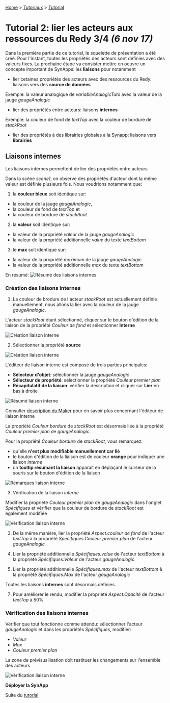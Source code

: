 [Home](../../sitemap.md) > [Tutoriaux](../index.md) > [Tutorial](index.md)

# Tutorial 2: lier les acteurs aux ressources du Redy **3/4** *(6 nov 17)*

Dans la première partie de ce tutorial, le squelette de présentation a été créé. Pour l'instant, toutes les propriétés des acteurs sont définies avec des valeurs fixes. La prochaine étape va consister mettre en oeuvre un concepte important de SynApps: les **liaisons** pour notamment 
* lier cetaines propriétés des acteurs avec des ressources du Redy: liaisons vers des **source de données**

Exemple: la valeur analogique de *variableAnalogicTuto* avec la valeur de la jauge *gaugeAnalogic*

* lier des propriétés entre acteurs: liaisons **internes**

Exemple: la couleur de fond de *textTop* avec la couleur de bordure de *stackRoot*

* lier des propriétés à des librairies globales à la Synapp: liaisons vers **librairies**

## Liaisons **internes**

Les liaisons internes permettent de lier des propriétés entre acteurs

Dans la scène *scene1*, on observe des propriétés d'acteur dont la même valeur est définie plusieurs fois. Nous voudrions notamment que:

1. la **couleur bleue** soit identique sur:
  * la couleur de la jauge *gaugeAnalogic*, 
  * la couleur de fond de *textTop* et
  * la couleur de bordure de *stackRoot*

2. la **valeur** soit identique sur:
  * la valeur de la propriété *valeur* de la jauge *gaugeAnalogic*
  * la valeur de la propriété additionnelle *value* du texte *textBottom*

3. le **max** soit identique sur:
  * la valeur de la propriété *maximum* de la jauge *gaugeAnalogic*
  * la valeur de la propriété additionnelle *max* du texte *textBottom*

En résumé:
![Résumé des liaisons internes](assets/bindingInternal.png)

### Création des liaisons **internes**

1. La couleur de brodure de l'acteur *stackRoot* est actuellement définie manuellement, nous allons la lier avec la couleur  de la jauge *gaugeAnalogic*.

L'acteur *stackRoot* étant sélectionné, cliquer sur le bouton d'édition de la liaison de la propriété *Couleur de fond* et sélectionner **Interne**

![Création liaison interne](assets/editBindingInternal.png)

2. Sélectionner la propriété **source**

![Création liaison interne](assets/bindingInternalEditDesc.png)

L'éditeur de liaison interne est composé de trois parties principales:

* **Sélecteur d'objet**: sélectionner la jauge *gaugeAnalogic*
* **Sélecteur de propriété**: sélectionner la propriété *Couleur premier plan*
* **Récapitulatif de la liaison**: vérifier la description et cliquer sur **Lier** en bas à droite

![Résumé liaison interne](assets/bindingInternalEditSummary.png)

 Consulter [description du Maker](../../designer.md) pour en savoir plus concernant l'éditeur de liaison interne

 La propriété *Couleur bordure* de *stackRoot* est désormais liée à la propriété *Couleur premier plan* de *gaugeAnalogic*.
 
 Pour la propriété *Couleur bordure* de *stackRoot*, vous remarquez:
 * qu'elle **n'est plus modifiable manuellement car lié**
 * le bouton d'édition de la liaison est de couleur **orange** pour indiquer une liaison *interne*
 * un **tooltip résumant la liaison** apparait en déplaçant le curseur de la souris sur le bouton d'édition de la liaison
 
 ![Remarques liaison interne](assets/bindingInternalSummary.png)

 3. Vérification de la liaison *interne*

Modifier la propriété *Couleur premier plan* de *gaugeAnalogic* dans l'onglet *Spécifiques* et vérifier que la couleur de bordure de *stackRoot* est également modifiée

 ![Vérification liaison interne](assets/bindingInternalCheck.png)

 3. De la même manière, lier la propriété *Aspect.couleur de fond* de l'acteur *textTop* à la propriété *Spécifiques.Couleur premier plan* de l'acteur *gaugeAnalogic*

4. Lier la propriété additionnelle *Spécifiques.value* de l'acteur *textBottom* à la propriété *Spécifiques.Valeur* de l'acteur *gaugeAnalogic*

5. Lier la propriété additionnelle *Spécifiques.max* de l'acteur *textBottom* à la propriété *Spécifiques.Max* de l'acteur *gaugeAnalogic*

Toutes les liaisons **internes** sont désormais définies.

7. Pour améliorer le rendu, modifier la propriété *Aspect.Opacité* de l'acteur *textTop* à 50%

### Vérification des liaisons **internes**

Vérifier que tout fonctionne comme attendu: sélectionner l'acteur *gaugeAnalogic* et dans les propriétés *Spécifiques*, modifier:
* *Valeur*
* *Max*
* *Couleur premier plan*

La zone de prévisuallisation doit restituer les changements sur l'ensemble des acteurs

 ![Vérification liaison interne](assets/bindingInternalCheck2.png)

**Déployer la SynApp**

Suite du [tutorial](page3.md)






